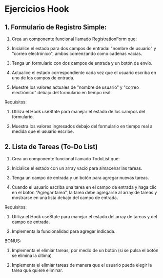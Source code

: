# Ejercicios Hook

## 1. Formulario de Registro Simple: 

1. Crea un componente funcional llamado RegistrationForm que:

2. Inicialice el estado para dos campos de entrada: "nombre de usuario" y "correo electrónico", ambos comenzando como cadenas vacías.

3. Tenga un formulario con dos campos de entrada y un botón de envío.

4. Actualice el estado correspondiente cada vez que el usuario escriba en uno de los campos de entrada.

5. Muestre los valores actuales de "nombre de usuario" y "correo electrónico" debajo del formulario en tiempo real.

Requisitos:

1. Utiliza el Hook useState para manejar el estado de los campos del formulario.

2. Muestra los valores ingresados debajo del formulario en tiempo real a medida que el usuario escribe.

## 2. Lista de Tareas (To-Do List)

1. Crea un componente funcional llamado TodoList que:

2. Inicialice el estado con un array vacío para almacenar las tareas.

3. Tenga un campo de entrada y un botón para agregar nuevas tareas.

4. Cuando el usuario escriba una tarea en el campo de entrada y haga clic en el botón "Agregar tarea", la tarea debe agregarse al array de tareas y mostrarse en una lista debajo del campo de entrada.

Requisitos:
1. Utiliza el Hook useState para manejar el estado del array de tareas y del campo de entrada.

2. Implementa la funcionalidad para agregar indicada.

BONUS: 

1. Implementa el elimiar tareas, por medio de un botón (si se pulsa el botón se elimina la última)

2. Implementa el elimiar tareas de manera que el usuario pueda elegir la tarea que quiere eliminar.
